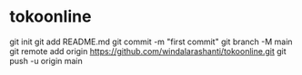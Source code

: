 # tokoonline
  git init
  git add README.md
  git commit -m "first commit"
  git branch -M main
  git remote add origin https://github.com/windalarashanti/tokoonline.git
  git push -u origin main
